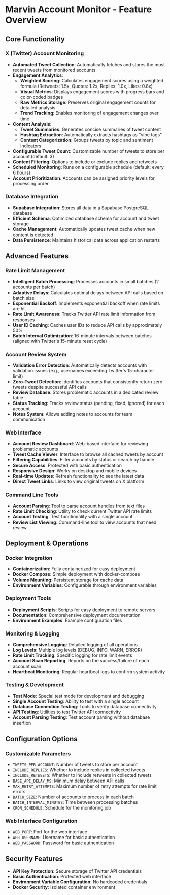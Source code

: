 # Marvin Account Monitor - Feature Overview

## Core Functionality

### X (Twitter) Account Monitoring
- **Automated Tweet Collection**: Automatically fetches and stores the most recent tweets from monitored accounts
- **Engagement Analytics**:
  - **Weighted Scoring**: Calculates engagement scores using a weighted formula (Retweets: 1.5x, Quotes: 1.2x, Replies: 1.0x, Likes: 0.8x)
  - **Visual Metrics**: Displays engagement scores with progress bars and color-coded badges
  - **Raw Metrics Storage**: Preserves original engagement counts for detailed analysis
  - **Trend Tracking**: Enables monitoring of engagement changes over time
- **Content Analysis**:
  - **Tweet Summaries**: Generates concise summaries of tweet content
  - **Hashtag Extraction**: Automatically extracts hashtags as "vibe tags"
  - **Content Categorization**: Groups tweets by topic and sentiment indicators
- **Configurable Tweet Count**: Customizable number of tweets to store per account (default: 3)
- **Content Filtering**: Options to include or exclude replies and retweets
- **Scheduled Monitoring**: Runs on a configurable schedule (default: every 6 hours)
- **Account Prioritization**: Accounts can be assigned priority levels for processing order

### Database Integration
- **Supabase Integration**: Stores all data in a Supabase PostgreSQL database
- **Efficient Schema**: Optimized database schema for account and tweet storage
- **Cache Management**: Automatically updates tweet cache when new content is detected
- **Data Persistence**: Maintains historical data across application restarts

## Advanced Features

### Rate Limit Management
- **Intelligent Batch Processing**: Processes accounts in small batches (2 accounts per batch)
- **Adaptive Delays**: Calculates optimal delays between API calls based on batch size
- **Exponential Backoff**: Implements exponential backoff when rate limits are hit
- **Rate Limit Awareness**: Tracks Twitter API rate limit information from responses
- **User ID Caching**: Caches user IDs to reduce API calls by approximately 50%
- **Batch Interval Optimization**: 16-minute intervals between batches (aligned with Twitter's 15-minute reset cycle)

### Account Review System
- **Validation Error Detection**: Automatically detects accounts with validation issues (e.g., usernames exceeding Twitter's 15-character limit)
- **Zero-Tweet Detection**: Identifies accounts that consistently return zero tweets despite successful API calls
- **Review Database**: Stores problematic accounts in a dedicated review table
- **Status Tracking**: Tracks review status (pending, fixed, ignored) for each account
- **Notes System**: Allows adding notes to accounts for team communication

### Web Interface
- **Account Review Dashboard**: Web-based interface for reviewing problematic accounts
- **Tweet Cache Viewer**: Interface to browse all cached tweets by account
- **Filtering Capabilities**: Filter accounts by status or search by handle
- **Secure Access**: Protected with basic authentication
- **Responsive Design**: Works on desktop and mobile devices
- **Real-time Updates**: Refresh functionality to see the latest data
- **Direct Tweet Links**: Links to view original tweets on X platform

### Command Line Tools
- **Account Parsing**: Tool to parse account handles from text files
- **Rate Limit Checking**: Utility to check current Twitter API rate limits
- **Account Testing**: Test functionality with a single account
- **Review List Viewing**: Command-line tool to view accounts that need review

## Deployment & Operations

### Docker Integration
- **Containerization**: Fully containerized for easy deployment
- **Docker Compose**: Simple deployment with docker-compose
- **Volume Mounting**: Persistent storage for cache data
- **Environment Variables**: Configurable through environment variables

### Deployment Tools
- **Deployment Scripts**: Scripts for easy deployment to remote servers
- **Documentation**: Comprehensive deployment documentation
- **Environment Examples**: Example configuration files

### Monitoring & Logging
- **Comprehensive Logging**: Detailed logging of all operations
- **Log Levels**: Multiple log levels (DEBUG, INFO, WARN, ERROR)
- **Rate Limit Tracking**: Specific logging for rate limit events
- **Account Scan Reporting**: Reports on the success/failure of each account scan
- **Heartbeat Monitoring**: Regular heartbeat logs to confirm system activity

### Testing & Development
- **Test Mode**: Special test mode for development and debugging
- **Single Account Testing**: Ability to test with a single account
- **Database Connection Testing**: Tools to verify database connectivity
- **API Testing**: Utilities to test Twitter API connectivity
- **Account Parsing Testing**: Test account parsing without database insertion

## Configuration Options

### Customizable Parameters
- `TWEETS_PER_ACCOUNT`: Number of tweets to store per account
- `INCLUDE_REPLIES`: Whether to include replies in collected tweets
- `INCLUDE_RETWEETS`: Whether to include retweets in collected tweets
- `BASE_API_DELAY_MS`: Minimum delay between API calls
- `MAX_RETRY_ATTEMPTS`: Maximum number of retry attempts for rate limit errors
- `BATCH_SIZE`: Number of accounts to process in each batch
- `BATCH_INTERVAL_MINUTES`: Time between processing batches
- `CRON_SCHEDULE`: Schedule for the monitoring job

### Web Interface Configuration
- `WEB_PORT`: Port for the web interface
- `WEB_USERNAME`: Username for basic authentication
- `WEB_PASSWORD`: Password for basic authentication

## Security Features

- **API Key Protection**: Secure storage of Twitter API credentials
- **Basic Authentication**: Protected web interface
- **Environment Variable Configuration**: No hardcoded credentials
- **Docker Security**: Isolated container environment

